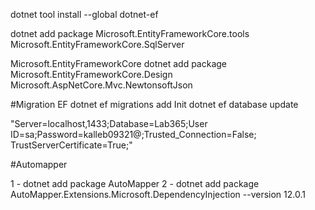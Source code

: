 dotnet tool install --global dotnet-ef

dotnet add package Microsoft.EntityFrameworkCore.tools
Microsoft.EntityFrameworkCore.SqlServer

Microsoft.EntityFrameworkCore
dotnet add package Microsoft.EntityFrameworkCore.Design
 Microsoft.AspNetCore.Mvc.NewtonsoftJson


#Migration EF
 dotnet ef migrations add Init 
 dotnet ef database update

"Server=localhost,1433;Database=Lab365;User ID=sa;Password=kalleb09321@;Trusted_Connection=False; TrustServerCertificate=True;"

#Automapper

1 - dotnet add package AutoMapper
2 - dotnet add package AutoMapper.Extensions.Microsoft.DependencyInjection --version 12.0.1